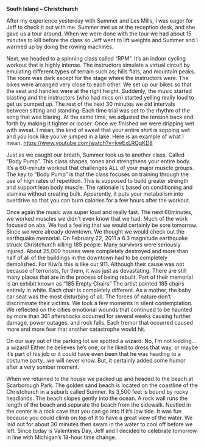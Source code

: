 **South Island – Christchurch**

After my experience yesterday with Summer and Les Mills, I was eager for Jeff to
check it out with me. Summer met us at the reception desk, and she gave us a
tour around. When we were done with the tour we had about 15 minutes to kill
before the class so Jeff went to lift weights and Summer and I warmed up by
doing the rowing machines.

Next, we headed to a spinning class called “RPM”. It’s an indoor cycling workout
that is highly intense. The instructors simulate a virtual circuit by emulating
different types of terrain such as; hills flats, and mountain peaks. The room was
dark except for the stage where the instructors were. The bikes were arranged
very close to each other. We set up our bikes so that the seat and handles were
at the right height. Suddenly, the music started blasting and the instructors (who
had mics on) started yelling really loud to get us pumped up. The rest of the next
30 minutes we did intervals between sitting and standing. Each time trial was set
to the rhythm of the song that was blaring. At the same time, we adjusted the
tension back and forth by making it tighter or looser. Once we finished we were
dripping wet with sweat. I mean, the kind of sweat that your entire shirt is sopping
wet and you look like you’ve jumped in a lake. Here is an example of what I
mean. https://www.youtube.com/watch?v=kwExLRQgKD8

Just as we caught our breath, Summer took us to another class. Called “Body
Pump”. This class shapes, tones and strengthens your entire body. It’s a
60-minute workout that challenges ALL of your major muscle groups. The
key to “Body Pump” is that the class focuses on training through the use
of high rates of repetition. This is supposed to build greater strength and
support lean body muscle. The rationale is based on conditioning and
stamina without creating bulk. Apparently, it puts your metabolism into
overdrive so that you can burn calories for a few hours after the workout.

Once again the music was super loud and really fast. The next 60minutes, we worked muscles we didn’t even know that we had. Much of
the work focused on abs. We had a feeling that we would certainly be
sore tomorrow.
Since we were already downtown. We thought we would check out the
earthquake memorial. On February 22, 2011 a 6.3 magnitude earthquake struck
Christchurch killing 185 people. Many survivors were seriously injured. About
25,000 houses were completely destroyed and more than half of all of the
buildings in the downtown had to be completely demolished. For Kiwi’s this is like
our 911. Although their cause was not because of terrorists, for them, it was just
as devastating. There are still many places that are in the process of being rebuilt.
Part of their memorial is an exhibit known as “185 Empty Chairs” The artist painted
185 chairs entirely in white. Each chair is completely different. As a mother, the
baby car seat was the most disturbing of all. The forces of nature don’t
discriminate their victims. We took a few moments in silent contemplation. We
reflected on the cities emotional wounds that continued to be haunted by more
than 361 aftershocks occurred for several weeks causing further damage, power
outages, and rock falls. Each tremor that occurred caused more and more fear
that another catastrophe would hit.

On our way out of the parking lot we spotted a wizard. No, I’m not kidding…a
wizard! Either he believes he’s one, or he liked to dress that way, or maybe it’s
part of his job or it could have even been that he was heading to a costume
party…we will never know. But, it certainly added some humor after a very
somber moment.

When we returned to the house we packed up and headed to the beach at
Scarborough Park. The golden sand beach is located on the coastline of the
Christchurch in a suburb called Sumner. Its 3,500 feet is bound by rocky
headlands. The beach slopes gently into the ocean. A rock wall runs the length
of the beach and separate the beach from the sidewalk. Nestled in the center
is a rock cave that you can go into if it’s low tide. It was fun because you could
climb on top of it to have a great view of the water. We laid out for about 30
minutes then swam in the water to cool off before we left.
Since today is Valentines Day, Jeff and I decided to celebrate tomorrow in line
with Michigan’s 18-hour time change.
